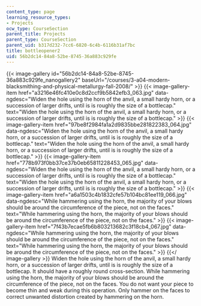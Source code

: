 ```yaml
---
content_type: page
learning_resource_types:
- Projects
ocw_type: CourseSection
parent_title: Projects
parent_type: CourseSection
parent_uid: b317d232-7cc6-6820-6c4b-6116b31af7bc
title: bottleopener2
uid: 56b2dc14-84a8-52be-8745-36a883c929fe
---
```


{{< image-gallery id="56b2dc14-84a8-52be-8745-36a883c929fe_nanogallery2" baseUrl="/courses/3-a04-modern-blacksmithing-and-physical-metallurgy-fall-2008/" >}}
{{< image-gallery-item href="a3216e46fc410e0c8d2ccf9b5842efb3_063.jpg" data-ngdesc="Widen the hole using the horn of the anvil, a small hardy horn, or a succession of larger drifts, until is is roughly the size of a bottlecap." text="Widen the hole using the horn of the anvil, a small hardy horn, or a succession of larger drifts, until is is roughly the size of a bottlecap." >}}
{{< image-gallery-item href="97be8f2984fa1a2d9835bbe281822383_064.jpg" data-ngdesc="Widen the hole using the horn of the anvil, a small hardy horn, or a succession of larger drifts, until is is roughly the size of a bottlecap." text="Widen the hole using the horn of the anvil, a small hardy horn, or a succession of larger drifts, until is is roughly the size of a bottlecap." >}}
{{< image-gallery-item href="778b973f0bb37ce37b0eb65811228453_065.jpg" data-ngdesc="Widen the hole using the horn of the anvil, a small hardy horn, or a succession of larger drifts, until is is roughly the size of a bottlecap." text="Widen the hole using the horn of the anvil, a small hardy horn, or a succession of larger drifts, until is is roughly the size of a bottlecap." >}}
{{< image-gallery-item href="a6a1503c4b1832cfe57b104bc81ee119_066.jpg" data-ngdesc="While hammering using the horn, the majority of your blows should be around the circumference of the piece, not on the faces." text="While hammering using the horn, the majority of your blows should be around the circumference of the piece, not on the faces." >}}
{{< image-gallery-item href="7f43b7ecae5fb6b803213682c3f18cb4_067.jpg" data-ngdesc="While hammering using the horn, the majority of your blows should be around the circumference of the piece, not on the faces." text="While hammering using the horn, the majority of your blows should be around the circumference of the piece, not on the faces." >}}
{{</ image-gallery >}}
Widen the hole using the horn of the anvil, a small hardy horn, or a succession of larger drifts, until is is roughly the size of a bottlecap. It should have a roughly round cross-section. While hammering using the horn, the majority of your blows should be around the circumference of the piece, not on the faces. You do not want your piece to become thin and weak during this operation. Only hammer on the faces to correct unwanted distortion created by hammering on the horn.
